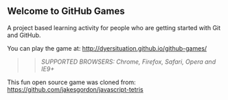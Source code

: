 ## Welcome to GitHub Games

A project based learning activity for people who are getting started with Git and GitHub.

You can play the game at: http://dyersituation.github.io/github-games/

>> _*SUPPORTED BROWSERS*: Chrome, Firefox, Safari, Opera and IE9+_

This fun open source game was cloned from: https://github.com/jakesgordon/javascript-tetris
